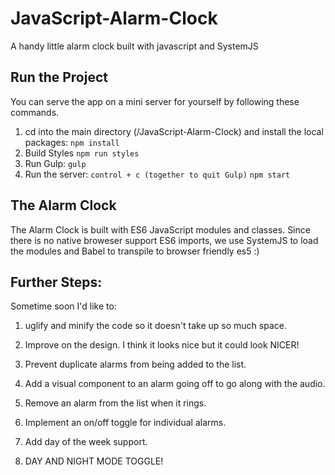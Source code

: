 # JavaScript-Alarm-Clock

A handy little alarm clock built with javascript and SystemJS

## Run the Project

You can serve the app on a mini server for yourself by following these commands.

1. cd into the main directory (/JavaScript-Alarm-Clock) and install the local packages:
	`npm install`
2. Build Styles
	`npm run styles`
3. Run Gulp:
	`gulp`
4. Run the server:
	`control + c (together to quit Gulp)`
	`npm start`

## The Alarm Clock

The Alarm Clock is built with ES6 JavaScript modules and classes. Since there is no native broweser support ES6 imports, we use SystemJS to load the modules and Babel to transpile to browser friendly es5 :)

## Further Steps:

Sometime soon I'd like to:

1. uglify and minify the code so it doesn't take up so much space.

2. Improve on the design. I think it looks nice but it could look NICER!

3. Prevent duplicate alarms from being added to the list.

4. Add a visual component to an alarm going off to go along with the audio.

5. Remove an alarm from the list when it rings.

6. Implement an on/off toggle for individual alarms.

7. Add day of the week support.

8. DAY AND NIGHT MODE TOGGLE!
